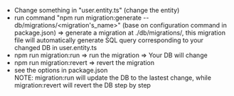 - Change something in "user.entity.ts" (change the entity)  
- run command "npm run migration:generate -- db/migrations/<migration's_name>" (base on configuration command in package.json) => generate a migration at ./db/migrations/, this migration file will automatically generate SQL query corresponding to your changed DB in user.entity.ts  
- npm run migration:run => run the migration => Your DB will change  
- npm run migration:revert => revert the migration  
- see the options in package.json  
NOTE: migration:run will update the DB to the lastest change, while migration:revert will revert the DB step by step

